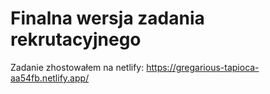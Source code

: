 # Finalna wersja zadania rekrutacyjnego
Zadanie zhostowałem na netlify: https://gregarious-tapioca-aa54fb.netlify.app/

